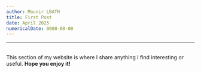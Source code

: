 ```yaml
---
author: Mounir LBATH
title: First Post
date: April 2025
numericalDate: 0000-00-00
---
```


---

\
This section of my website is where I share anything I find interesting or useful. **Hope you enjoy it!**
